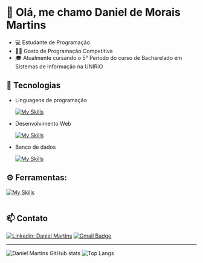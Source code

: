 # 👋 Olá, me chamo Daniel de Morais Martins

- 💻 Estudante de Programação
- 👨‍💻 Gosto de Programação Competitiva
- 🎓 Atualmente cursando o 5° Período do curso de Bacharelado em Sistemas de Informação na UNIRIO

## 🚀 Tecnologias
- Linguagens de programação

  [![My Skills](https://skillicons.dev/icons?i=java,cpp,c,python,javascript)](https://skillicons.dev)

- Desenvolvimento Web

  [![My Skills](https://skillicons.dev/icons?i=html,css,javascript,nodejs,vue,scss)](https://skillicons.dev)

- Banco de dados

  [![My Skills](https://skillicons.dev/icons?i=postgresql,mysql)](https://skillicons.dev)


## ⚙️ Ferramentas:
[![My Skills](https://skillicons.dev/icons?i=github,visualstudio,vscode,idea,docker)](https://skillicons.dev)<br><br>

## 📫 Contato
[![Linkedin: Daniel Martins](https://img.shields.io/badge/-Linkedin-blue?style=flat-square&logo=Linkedin&logoColor=white&link=https://www.linkedin.com/in/daniel-martins-b63baa326/)](https://www.linkedin.com/in/daniel-martins-b63baa326/)
[![Gmail Badge](https://img.shields.io/badge/-Gmail-006bed?style=flat-square&logo=Gmail&logoColor=white&link=mailto:daniel.martins@edu.unirio.br)](mailto:daniel.martins@edu.unirio.br)

---

![Daniel Martins GitHub stats](https://github-readme-stats.vercel.app/api?username=DanielMartiins&show_icons=true&theme=dark)
![Top Langs](https://github-readme-stats.vercel.app/api/top-langs/?username=DanielMartiins&layout=compact&theme=dark)
